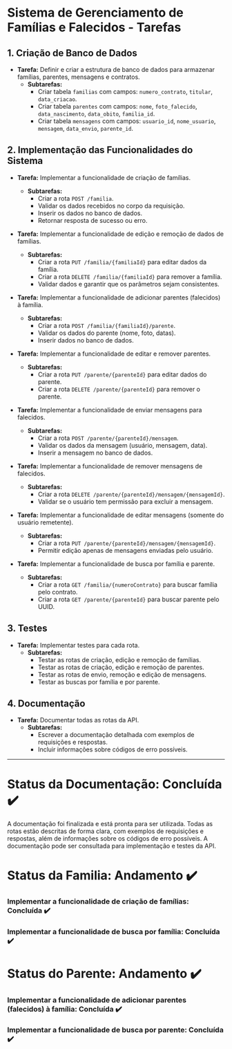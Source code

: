 # Sistema de Gerenciamento de Famílias e Falecidos - Tarefas

## 1. Criação de Banco de Dados

- **Tarefa:** Definir e criar a estrutura de banco de dados para armazenar famílias, parentes, mensagens e contratos.
  - **Subtarefas:**
    - Criar tabela `familias` com campos: `numero_contrato`, `titular`, `data_criacao`.
    - Criar tabela `parentes` com campos: `nome`, `foto_falecido`, `data_nascimento`, `data_obito`, `familia_id`.
    - Criar tabela `mensagens` com campos: `usuario_id`, `nome_usuario`, `mensagem`, `data_envio`, `parente_id`.

## 2. Implementação das Funcionalidades do Sistema

- **Tarefa:** Implementar a funcionalidade de criação de famílias.

  - **Subtarefas:**
    - Criar a rota `POST /familia`.
    - Validar os dados recebidos no corpo da requisição.
    - Inserir os dados no banco de dados.
    - Retornar resposta de sucesso ou erro.

- **Tarefa:** Implementar a funcionalidade de edição e remoção de dados de famílias.

  - **Subtarefas:**
    - Criar a rota `PUT /familia/{familiaId}` para editar dados da família.
    - Criar a rota `DELETE /familia/{familiaId}` para remover a família.
    - Validar dados e garantir que os parâmetros sejam consistentes.

- **Tarefa:** Implementar a funcionalidade de adicionar parentes (falecidos) à família.

  - **Subtarefas:**
    - Criar a rota `POST /familia/{familiaId}/parente`.
    - Validar os dados do parente (nome, foto, datas).
    - Inserir dados no banco de dados.

- **Tarefa:** Implementar a funcionalidade de editar e remover parentes.

  - **Subtarefas:**
    - Criar a rota `PUT /parente/{parenteId}` para editar dados do parente.
    - Criar a rota `DELETE /parente/{parenteId}` para remover o parente.

- **Tarefa:** Implementar a funcionalidade de enviar mensagens para falecidos.

  - **Subtarefas:**
    - Criar a rota `POST /parente/{parenteId}/mensagem`.
    - Validar os dados da mensagem (usuário, mensagem, data).
    - Inserir a mensagem no banco de dados.

- **Tarefa:** Implementar a funcionalidade de remover mensagens de falecidos.

  - **Subtarefas:**
    - Criar a rota `DELETE /parente/{parenteId}/mensagem/{mensagemId}`.
    - Validar se o usuário tem permissão para excluir a mensagem.

- **Tarefa:** Implementar a funcionalidade de editar mensagens (somente do usuário remetente).

  - **Subtarefas:**
    - Criar a rota `PUT /parente/{parenteId}/mensagem/{mensagemId}`.
    - Permitir edição apenas de mensagens enviadas pelo usuário.

- **Tarefa:** Implementar a funcionalidade de busca por família e parente.
  - **Subtarefas:**
    - Criar a rota `GET /familia/{numeroContrato}` para buscar família pelo contrato.
    - Criar a rota `GET /parente/{parenteId}` para buscar parente pelo UUID.

## 3. Testes

- **Tarefa:** Implementar testes para cada rota.
  - **Subtarefas:**
    - Testar as rotas de criação, edição e remoção de famílias.
    - Testar as rotas de criação, edição e remoção de parentes.
    - Testar as rotas de envio, remoção e edição de mensagens.
    - Testar as buscas por família e por parente.

## 4. Documentação

- **Tarefa:** Documentar todas as rotas da API.
  - **Subtarefas:**
    - Escrever a documentação detalhada com exemplos de requisições e respostas.
    - Incluir informações sobre códigos de erro possíveis.

---

# **Status da Documentação: Concluída ✔️**

A documentação foi finalizada e está pronta para ser utilizada. Todas as rotas estão descritas de forma clara, com exemplos de requisições e respostas, além de informações sobre os códigos de erro possíveis. A documentação pode ser consultada para implementação e testes da API.

# **Status da Familia: Andamento ✔️**

### Implementar a funcionalidade de criação de famílias: Concluída ✔️

### Implementar a funcionalidade de busca por família: Concluída ✔️

# **Status do Parente: Andamento ✔️**

### Implementar a funcionalidade de adicionar parentes (falecidos) à família: Concluída ✔️

### Implementar a funcionalidade de busca por parente: Concluída ✔️

